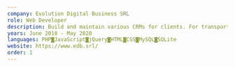 ```yaml
---
company: Evolution Digital Business SRL
role: Web Developer
description: Build and maintain various CRMs for clients. For transportation and logistics company, automated Instagram services, cash management, contact management, appointments with Telegram notification and quiz simulator.
years: June 2018 - May 2020
languages: PHP◙JavaScript◙jQuery◙HTML◙CSS◙MySQL◙SQLite
website: https://www.edb.srl/
order: 1
---
```

